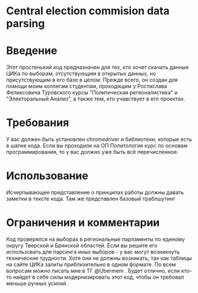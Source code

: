 # Central election commision data parsing
# Введение
Этот простенький код предназначен для тех, кто хочет скачать данные ЦИКа по выборам, отсутствующим в открытых данных, но присутствующим в его базе в целом. Прежде всего, он создан для помощи моим коллегам студентам, проходящим у Ростислава Феликсовича Туровского курсы "Политическая регионалистика" и "Электоральный Анализ", а также тем, кто учавствует в его проектах. 

# Требования
У вас должен быть установлен chromedriver и библиотеки, которые есть в шапке кода. Если вы проходили на ОП Политология курс по основам программирования, то у вас должно уже быть всё перечисленное. 

# Использование
Исчерпывающее представление о принципах работы должны давать заметки в тексте кода. Там же представлен базовый траблшутинг

# Ограничения и комментарии
Код проверялся на выборах в региональные парламенты по единому округу Тверской и Брянской областей. Если вы решите его использовать для парсинга иных выборов - у вас могут возникнуть технические трудности. Хотя они не должны возникать, так как таблицы на сайте ЦИКа залиты приблизительно в одном формате. По всем вопросам можно писать мне в ТГ @Ubermem . Будет отлично, если кто-то найдет в себе силы модернизировать этот код, чтобы он требовал меньше ручных усилий.
